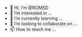 - 👋 Hi, I’m @ROMSD
- 👀 I’m interested in ...
- 🌱 I’m currently learning ...
- 💞️ I’m looking to collaborate on ...
- 📫 How to reach me ...

<!---
ROMSD/ROMSD is a ✨ special ✨ repository because its `README.md` (this file) appears on your GitHub profile.
You can click the Preview link to take a look at your changes.
--->
